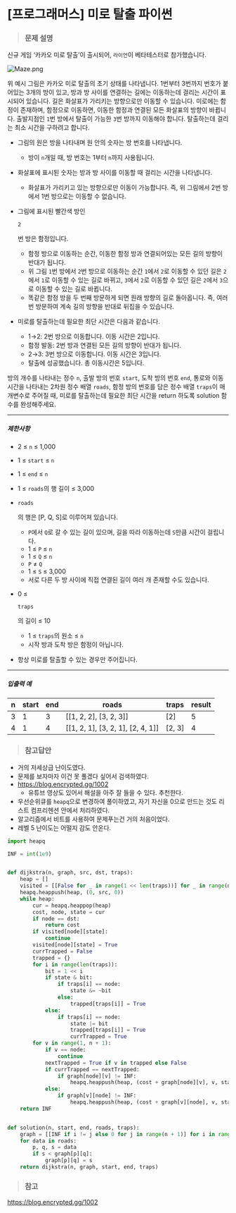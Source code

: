 # [프로그래머스] 미로 탈출 파이썬

> ### 문제 설명

신규 게임 ‘카카오 미로 탈출’이 출시되어, `라이언`이 베타테스터로 참가했습니다.

![Maze.png](https://grepp-programmers.s3.ap-northeast-2.amazonaws.com/files/production/0015adcc-d76e-40e3-8004-70dd8deff2ec/Maze.png)

위 예시 그림은 카카오 미로 탈출의 초기 상태를 나타냅니다. 1번부터 3번까지 번호가 붙어있는 3개의 방이 있고, 방과 방 사이를 연결하는 길에는 이동하는데 걸리는 시간이 표시되어 있습니다. 길은 화살표가 가리키는 방향으로만 이동할 수 있습니다. 미로에는 함정이 존재하며, 함정으로 이동하면, 이동한 함정과 연결된 모든 화살표의 방향이 바뀝니다.
출발지점인 `1`번 방에서 탈출이 가능한 `3`번 방까지 이동해야 합니다. 탈출하는데 걸리는 최소 시간을 구하려고 합니다.

- 그림의 원은 방을 나타내며 원 안의 숫자는 방 번호를 나타냅니다.

  - 방이 `n`개일 때, 방 번호는 1부터 `n`까지 사용됩니다.

- 화살표에 표시된 숫자는 방과 방 사이를 이동할 때 걸리는 시간을 나타냅니다.

  - 화살표가 가리키고 있는 방향으로만 이동이 가능합니다. 즉, 위 그림에서 2번 방에서 1번 방으로는 이동할 수 없습니다.

- 그림에 표시된 빨간색 방인

   

  ```
  2
  ```

  번 방은 함정입니다.

  - 함정 방으로 이동하는 순간, 이동한 함정 방과 연결되어있는 모든 길의 방향이 반대가 됩니다.
  - 위 그림 `1`번 방에서 `2`번 방으로 이동하는 순간 `1`에서 `2`로 이동할 수 있던 길은 `2`에서 `1`로 이동할 수 있는 길로 바뀌고, `3`에서 `2`로 이동할 수 있던 길은 `2`에서 `3`으로 이동할 수 있는 길로 바뀝니다.
  - 똑같은 함정 방을 두 번째 방문하게 되면 원래 방향의 길로 돌아옵니다. 즉, 여러 번 방문하여 계속 길의 방향을 반대로 뒤집을 수 있습니다.

- 미로를 탈출하는데 필요한 최단 시간은 다음과 같습니다.

  - 1→2: 2번 방으로 이동합니다. 이동 시간은 2입니다.
  - 함정 발동: 2번 방과 연결된 모든 길의 방향이 반대가 됩니다.
  - 2→3: 3번 방으로 이동합니다. 이동 시간은 3입니다.
  - 탈출에 성공했습니다. 총 이동시간은 5입니다.

방의 개수를 나타내는 정수 `n`, 출발 방의 번호 `start`, 도착 방의 번호 `end`, 통로와 이동시간을 나타내는 2차원 정수 배열 `roads`, 함정 방의 번호를 담은 정수 배열 `traps`이 매개변수로 주어질 때, 미로를 탈출하는데 필요한 최단 시간을 return 하도록 solution 함수를 완성해주세요.

------

##### 제한사항

- 2 ≤ `n` ≤ 1,000

- 1 ≤ `start` ≤ `n`

- 1 ≤ `end` ≤ `n`

- 1 ≤ `roads`의 행 길이 ≤ 3,000

- ```
  roads
  ```

  의 행은 [P, Q, S]로 이루어져 있습니다.

  - `P`에서 `Q`로 갈 수 있는 길이 있으며, 길을 따라 이동하는데 `S`만큼 시간이 걸립니다.
  - 1 ≤ `P` ≤ `n`
  - 1 ≤ `Q` ≤ `n`
  - `P` ≠ `Q`
  - 1 ≤ `S` ≤ 3,000
  - 서로 다른 두 방 사이에 직접 연결된 길이 여러 개 존재할 수도 있습니다.

- 0 ≤

   

  ```
  traps
  ```

  의 길이 ≤ 10

  - 1 ≤ `traps`의 원소 ≤ `n`
  - 시작 방과 도착 방은 함정이 아닙니다.

- 항상 미로를 탈출할 수 있는 경우만 주어집니다.

------

##### 입출력 예

| n    | start | end  | roads                             | traps  | result |
| ---- | ----- | ---- | --------------------------------- | ------ | ------ |
| 3    | 1     | 3    | [[1, 2, 2], [3, 2, 3]]            | [2]    | 5      |
| 4    | 1     | 4    | [[1, 2, 1], [3, 2, 1], [2, 4, 1]] | [2, 3] | 4      |

> ### 참고답안

- 거의 저세상급 난이도였다.
- 문제를 보자마자 이건 못 풀겠다 싶어서 검색하였다.
- https://blog.encrypted.gg/1002
  - 유튜브 영상도 있어서 해설을 아주 잘 들을 수 있다. 추천한다.
- 우선순위큐를 `heapq`으로 변경하여 풀이하였고, 자기 자신을 0으로 만드는 것도 리스트 컴프리헨션 안에서 처리하였다.
- 알고리즘에서 비트를 사용하여 문제푸는건 거의 처음이었다.
- 레벨 5 난이도는 어떨지 감도 안온다.

```python
import heapq

INF = int(1e9)


def dijkstra(n, graph, src, dst, traps):
    heap = []
    visited = [[False for _ in range(1 << len(traps))] for _ in range(n + 1)]
    heapq.heappush(heap, (0, src, 0))
    while heap:
        cur = heapq.heappop(heap)
        cost, node, state = cur
        if node == dst:
            return cost
        if visited[node][state]:
            continue
        visited[node][state] = True
        currTrapped = False
        trapped = {}
        for i in range(len(traps)):
            bit = 1 << i
            if state & bit:
                if traps[i] == node:
                    state &= ~bit
                else:
                    trapped[traps[i]] = True
            else:
                if traps[i] == node:
                    state |= bit
                    trapped[traps[i]] = True
                    currTrapped = True
        for v in range(1, n + 1):
            if v == node:
                continue
            nextTrapped = True if v in trapped else False
            if currTrapped == nextTrapped:
                if graph[node][v] != INF:
                    heapq.heappush(heap, (cost + graph[node][v], v, state))
            else:
                if graph[v][node] != INF:
                    heapq.heappush(heap, (cost + graph[v][node], v, state))
    return INF


def solution(n, start, end, roads, traps):
    graph = [[INF if i != j else 0 for j in range(n + 1)] for i in range(n + 1)]
    for data in roads:
        p, q, s = data
        if s < graph[p][q]:
            graph[p][q] = s
    return dijkstra(n, graph, start, end, traps)
```

> ### 참고

https://blog.encrypted.gg/1002